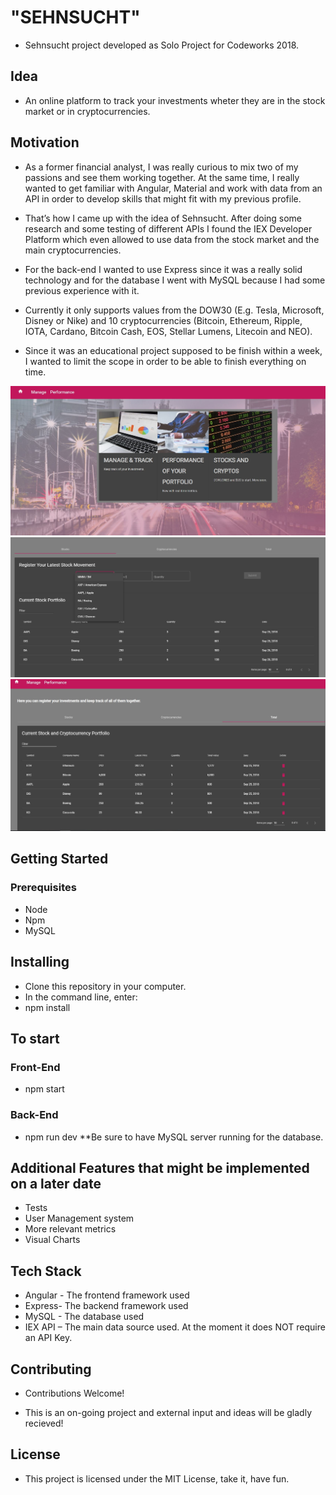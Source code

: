 # "SEHNSUCHT"

* Sehnsucht project developed as Solo Project for Codeworks 2018.

## Idea

* An online platform to track your investments wheter they are in the stock market or in cryptocurrencies.

## Motivation

* As a former financial analyst, I was really curious to mix two of my passions and see them working together. At the same time, I really wanted to get familiar with Angular, Material and work with data from an API in order to develop skills that might fit with my previous profile.

* That’s how I came up with the idea of Sehnsucht.  After doing some research and some testing of different APIs I found the IEX Developer Platform which even allowed to use data from the stock market and the main cryptocurrencies.

* For the back-end I wanted to use Express since it was a really solid technology and for the database I went with MySQL because I had some previous experience with it.

* Currently it only supports values from the DOW30 (E.g. Tesla, Microsoft, Disney or Nike) and 10 cryptocurrencies (Bitcoin, Ethereum, Ripple, IOTA, Cardano, Bitcoin Cash, EOS, Stellar Lumens, Litecoin and NEO).

* Since it was an educational project supposed to be finish within a week, I wanted to  limit the scope in order to be able to finish everything on time.

![landing page](https://github.com/alvaroha1/sehnsucht/blob/master/assets/screenshot1.JPG)
![adding stocks to our portfolio](https://github.com/alvaroha1/sehnsucht/blob/master/assets/screenshot2.JPG)
![reviewing our current investments](https://github.com/alvaroha1/sehnsucht/blob/master/assets/screenshot3.JPG)

## Getting Started
### Prerequisites
* Node
* Npm
* MySQL 

## Installing
* Clone this repository in your computer.
* In the command line, enter:
* npm install

## To start
### Front-End
* npm start
### Back-End
* npm run dev
**Be sure to have MySQL server running for the database.

## Additional Features that might be implemented on a later date
* Tests
* User Management system
* More relevant metrics
* Visual Charts 

## Tech Stack
* Angular - The frontend framework used
* Express- The backend framework used
* MySQL - The database used
* IEX API – The main data source used. At the moment it does NOT require an API Key.

## Contributing
* Contributions Welcome!

* This is an on-going project and external input and ideas will be gladly recieved!

## License
* This project is licensed under the MIT License, take it, have fun.

